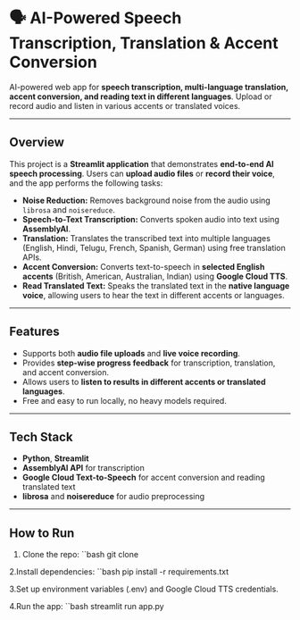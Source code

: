 

# 🗣️ AI-Powered Speech Transcription, Translation & Accent Conversion

 
AI-powered web app for **speech transcription, multi-language translation, accent conversion, and reading text in different languages**. Upload or record audio and listen in various accents or translated voices.

---

## Overview

This project is a **Streamlit application** that demonstrates **end-to-end AI speech processing**. Users can **upload audio files** or **record their voice**, and the app performs the following tasks:

- **Noise Reduction:** Removes background noise from the audio using `librosa` and `noisereduce`.
- **Speech-to-Text Transcription:** Converts spoken audio into text using **AssemblyAI**.
- **Translation:** Translates the transcribed text into multiple languages (English, Hindi, Telugu, French, Spanish, German) using free translation APIs.
- **Accent Conversion:** Converts text-to-speech in **selected English accents** (British, American, Australian, Indian) using **Google Cloud TTS**.
- **Read Translated Text:** Speaks the translated text in the **native language voice**, allowing users to hear the text in different accents or languages.

---

## Features
- Supports both **audio file uploads** and **live voice recording**.
- Provides **step-wise progress feedback** for transcription, translation, and accent conversion.
- Allows users to **listen to results in different accents or translated languages**.
- Free and easy to run locally, no heavy models required.

---

## Tech Stack
- **Python**, **Streamlit**  
- **AssemblyAI API** for transcription  
- **Google Cloud Text-to-Speech** for accent conversion and reading translated text  
- **librosa** and **noisereduce** for audio preprocessing  

---

## How to Run

1. Clone the repo:
   ``bash
   git clone <your-repo-url>
   

2.Install dependencies: 
    ``bash
    pip install -r requirements.txt
  

3.Set up environment variables (.env) and Google Cloud TTS credentials.

4.Run the app: 
    ``bash
    streamlit run app.py
